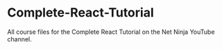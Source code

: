 # Complete-React-Tutorial
All course files for the Complete React Tutorial on the Net Ninja YouTube channel.
